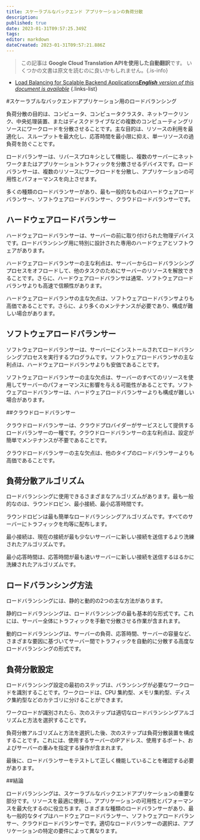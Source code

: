 ```yaml
---
title: スケーラブルなバックエンド アプリケーションの負荷分散
description: 
published: true
date: 2023-01-31T09:57:25.349Z
tags: 
editor: markdown
dateCreated: 2023-01-31T09:57:21.886Z
---
```


> この記事は **Google Cloud Translation APIを使用した自動翻訳**です。
いくつかの文書は原文を読むのに良いかもしれません。{.is-info}

- [Load Balancing for Scalable Backend Applications***English** version of this document is available*](/en/Knowledge-base/Backend/load-balancing-for-scalable-backend-applications)
{.links-list}



#スケーラブルなバックエンドアプリケーション用のロードバランシング

負荷分散の目的は、コンピュータ、コンピュータクラスタ、ネットワークリンク、中央処理装置、またはディスクドライブなどの複数のコンピューティングリソースにワークロードを分散させることです。主な目的は、リソースの利用を最適化し、スループットを最大化し、応答時間を最小限に抑え、単一リソースの過負荷を防ぐことです。

ロードバランサーは、リバースプロキシとして機能し、複数のサーバーにネットワークまたはアプリケーショントラフィックを分散させるデバイスです。ロードバランサーは、複数のリソースにワークロードを分散し、アプリケーションの可用性とパフォーマンスを向上させます。

多くの種類のロードバランサーがあり、最も一般的なものはハードウェアロードバランサー、ソフトウェアロードバランサー、クラウドロードバランサーです。

## ハードウェアロードバランサー

ハードウェアロードバランサーは、サーバーの前に取り付けられた物理デバイスです。ロードバランシング用に特別に設計された専用のハードウェアとソフトウェアがあります。

ハードウェアロードバランサーの主な利点は、サーバーからロードバランシングプロセスをオフロードして、他のタスクのためにサーバーのリソースを解放できることです。さらに、ハードウェアロードバランサは通常、ソフトウェアロードバランサよりも高速で信頼性があります。

ハードウェアロードバランサの主な欠点は、ソフトウェアロードバランサよりも高価であることです。さらに、より多くのメンテナンスが必要であり、構成が難しい場合があります。

## ソフトウェアロードバランサー

ソフトウェアロードバランサーは、サーバーにインストールされてロードバランシングプロセスを実行するプログラムです。ソフトウェアロードバランサの主な利点は、ハードウェアロードバランサよりも安価であることです。

ソフトウェアロードバランサーの主な欠点は、サーバーのすべてのリソースを使用してサーバーのパフォーマンスに影響を与える可能性があることです。ソフトウェアロードバランサーは、ハードウェアロードバランサーよりも構成が難しい場合があります。

##クラウドロードバランサー

クラウドロードバランサーは、クラウドプロバイダーがサービスとして提供するロードバランサーの一種です。クラウドロードバランサーの主な利点は、設定が簡単でメンテナンスが不要であることです。

クラウドロードバランサーの主な欠点は、他のタイプのロードバランサーよりも高価であることです。

## 負荷分散アルゴリズム

ロードバランシングに使用できるさまざまなアルゴリズムがあります。最も一般的なのは、ラウンドロビン、最小接続、最小応答時間です。

ラウンドロビンは最も簡単なロードバランシングアルゴリズムです。すべてのサーバーにトラフィックを均等に配布します。

最小接続は、現在の接続が最も少ないサーバーに新しい接続を送信するより洗練されたアルゴリズムです。

最小応答時間は、応答時間が最も速いサーバーに新しい接続を送信するはるかに洗練されたアルゴリズムです。

## ロードバランシング方法

ロードバランシングには、静的と動的の2つの主な方法があります。

静的ロードバランシングは、ロードバランシングの最も基本的な形式です。これには、サーバー全体にトラフィックを手動で分散させる作業が含まれます。

動的ロードバランシングは、サーバーの負荷、応答時間、サーバーの容量など、さまざまな要因に基づいてサーバー間でトラフィックを自動的に分散する高度なロードバランシングの形式です。

## 負荷分散設定

ロードバランシング設定の最初のステップは、バランシングが必要なワークロードを識別することです。ワークロードは、CPU 集約型、メモリ集約型、ディスク集約型などのカテゴリに分けることができます。

ワークロードが識別されたら、次のステップは適切なロードバランシングアルゴリズムと方法を選択することです。

負荷分散アルゴリズムと方法を選択した後、次のステップは負荷分散装置を構成することです。これには、使用するサーバーのIPアドレス、使用するポート、およびサーバーの重みを指定する操作が含まれます。

最後に、ロードバランサーをテストして正しく機能していることを確認する必要があります。

##結論

ロードバランシングは、スケーラブルなバックエンドアプリケーションの重要な部分です。リソースを最適に使用し、アプリケーションの可用性とパフォーマンスを最大化するのに役立ちます。さまざまな種類のロードバランサーがあり、最も一般的なタイプはハードウェアロードバランサー、ソフトウェアロードバランサー、クラウドロードバランサーです。適切なロードバランサーの選択は、アプリケーションの特定の要件によって異なります。